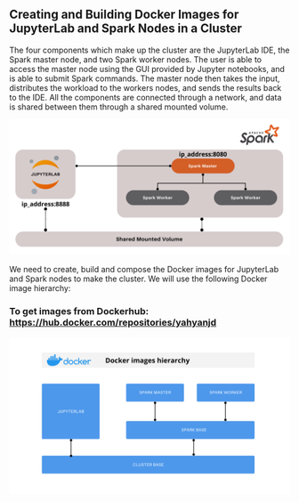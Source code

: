 ## Creating and Building Docker Images for JupyterLab and Spark Nodes in a Cluster

The four components which make up the cluster are the JupyterLab IDE, the Spark master node, and two Spark worker nodes. The user is able to access the master node using the GUI provided by Jupyter notebooks, and is able to submit Spark commands. The master node then takes the input, distributes the workload to the workers nodes, and sends the results back to the IDE. All the components are connected through a network, and data is shared between them through a shared mounted volume.


![Spark Cluster](https://raw.githubusercontent.com/yahya-Njd/Spark-cluster/master/images/img2.png)

We need to create, build and compose the Docker images for JupyterLab and Spark nodes to make the cluster. We will use the following Docker image hierarchy:
### To get images from Dockerhub: https://hub.docker.com/repositories/yahyanjd


![Spark Cluster](https://raw.githubusercontent.com/yahya-Njd/Spark-cluster/master/images/img1.png)
